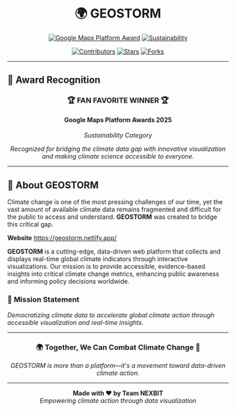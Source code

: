 <div align="center">

<h1>🌍 GEOSTORM</h1>  
  
</div>


<div align="center">

[![Google Maps Platform Award](https://img.shields.io/badge/🏆_Fan_Favorite_Winner-Google_Maps_Platform_Awards_2025-4285F4?style=for-the-badge&logo=googlemaps)](https://mapsplatform.google.com/awards/nominees/global-climate-tracker/)
[![Sustainability](https://img.shields.io/badge/Category-Sustainability-green?style=for-the-badge)](https://mapsplatform.google.com/awards/nominees/global-climate-tracker/)

[![Contributors](https://img.shields.io/github/contributors/NEXBIT-X/GEOSTORM?style=flat-square)](https://github.com/NEXBIT-X/GEOSTORM/graphs/contributors)
[![Stars](https://img.shields.io/github/stars/NEXBIT-X/GEOSTORM?style=flat-square)](https://github.com/NEXBIT-X/GEOSTORM)
[![Forks](https://img.shields.io/github/forks/NEXBIT-X/GEOSTORM?style=flat-square)](https://github.com/NEXBIT-X/GEOSTORM)
</div>

---

## 🎉 **Award Recognition**

<div align="center">

### 🏆 **FAN FAVORITE WINNER** 🏆
#### Google Maps Platform Awards 2025
*Sustainability Category*

*Recognized for bridging the climate data gap with innovative visualization and making climate science accessible to everyone.*

</div>

---

## 🌟 **About GEOSTORM**

Climate change is one of the most pressing challenges of our time, yet the vast amount of available climate data remains fragmented and difficult for the public to access and understand. **GEOSTORM** was created to bridge this critical gap.

**Website**
https://geostorm.netlify.app/

**GEOSTORM** is a cutting-edge, data-driven web platform that collects and displays real-time global climate indicators through interactive visualizations. Our mission is to provide accessible, evidence-based insights into critical climate change metrics, enhancing public awareness and informing policy decisions worldwide.

### 🎯 **Mission Statement**
*Democratizing climate data to accelerate global climate action through accessible visualization and real-time insights.*

---


<div align="center">

### 🌍 **Together, We Can Combat Climate Change** 🌱

*GEOSTORM is more than a platform—it's a movement toward data-driven climate action.*

---

**Made with ❤️ by Team NEXBIT**  
*Empowering climate action through data visualization*

</div>
